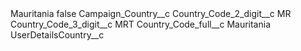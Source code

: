 <?xml version="1.0" encoding="UTF-8"?>
<CustomMetadata xmlns="http://soap.sforce.com/2006/04/metadata" xmlns:xsi="http://www.w3.org/2001/XMLSchema-instance" xmlns:xsd="http://www.w3.org/2001/XMLSchema">
    <label>Mauritania</label>
    <protected>false</protected>
    <values>
        <field>Campaign_Country__c</field>
        <value xsi:nil="true"/>
    </values>
    <values>
        <field>Country_Code_2_digit__c</field>
        <value xsi:type="xsd:string">MR</value>
    </values>
    <values>
        <field>Country_Code_3_digit__c</field>
        <value xsi:type="xsd:string">MRT</value>
    </values>
    <values>
        <field>Country_Code_full__c</field>
        <value xsi:type="xsd:string">Mauritania</value>
    </values>
    <values>
        <field>UserDetailsCountry__c</field>
        <value xsi:nil="true"/>
    </values>
</CustomMetadata>
